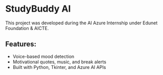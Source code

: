 # StudyBuddy AI 
This project was developed during the AI Azure Internship under Edunet Foundation & AICTE.
## Features:
- Voice-based mood detection
- Motivational quotes, music, and break alerts
- Built with Python, Tkinter, and Azure AI APIs
